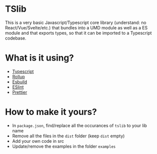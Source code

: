 # TSlib
This is a very basic Javascript/Typescript core library (understand: no React/Vue/Svelte/etc.) that bundles into a UMD module as well as a ES module and that exports types, so that it can be imported to a Typescript codebase.

# What is it using?
- [Typescript](https://www.typescriptlang.org/)
- [Rollup](https://rollupjs.org/guide/en/)
- [Esbuild](https://esbuild.github.io/)
- [ESlint](https://eslint.org/)
- [Prettier](https://prettier.io/)


# How to make it yours?
- In `package.json`, find/replace all the occurances of `tslib` to your lib name
- Remove all the files in the `dist` folder (keep `dist` empty)
- Add your own code in src
- Update/remove the examples in the folder `examples`